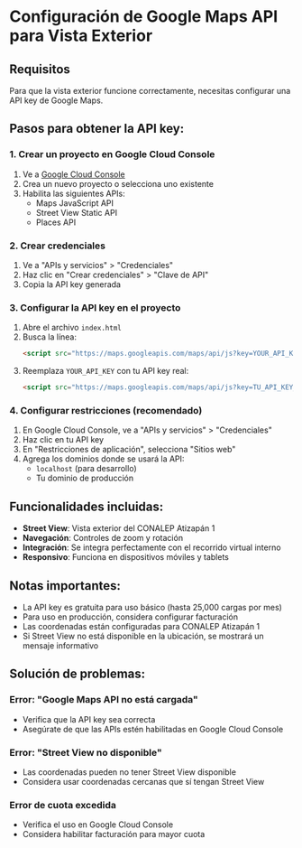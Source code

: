 # Configuración de Google Maps API para Vista Exterior

## Requisitos

Para que la vista exterior funcione correctamente, necesitas configurar una API key de Google Maps.

## Pasos para obtener la API key:

### 1. Crear un proyecto en Google Cloud Console
1. Ve a [Google Cloud Console](https://console.cloud.google.com/)
2. Crea un nuevo proyecto o selecciona uno existente
3. Habilita las siguientes APIs:
   - Maps JavaScript API
   - Street View Static API
   - Places API

### 2. Crear credenciales
1. Ve a "APIs y servicios" > "Credenciales"
2. Haz clic en "Crear credenciales" > "Clave de API"
3. Copia la API key generada

### 3. Configurar la API key en el proyecto
1. Abre el archivo `index.html`
2. Busca la línea:
   ```html
   <script src="https://maps.googleapis.com/maps/api/js?key=YOUR_API_KEY&libraries=places"></script>
   ```
3. Reemplaza `YOUR_API_KEY` con tu API key real:
   ```html
   <script src="https://maps.googleapis.com/maps/api/js?key=TU_API_KEY_AQUI&libraries=places"></script>
   ```

### 4. Configurar restricciones (recomendado)
1. En Google Cloud Console, ve a "APIs y servicios" > "Credenciales"
2. Haz clic en tu API key
3. En "Restricciones de aplicación", selecciona "Sitios web"
4. Agrega los dominios donde se usará la API:
   - `localhost` (para desarrollo)
   - Tu dominio de producción

## Funcionalidades incluidas:

- **Street View**: Vista exterior del CONALEP Atizapán 1
- **Navegación**: Controles de zoom y rotación
- **Integración**: Se integra perfectamente con el recorrido virtual interno
- **Responsivo**: Funciona en dispositivos móviles y tablets

## Notas importantes:

- La API key es gratuita para uso básico (hasta 25,000 cargas por mes)
- Para uso en producción, considera configurar facturación
- Las coordenadas están configuradas para CONALEP Atizapán 1
- Si Street View no está disponible en la ubicación, se mostrará un mensaje informativo

## Solución de problemas:

### Error: "Google Maps API no está cargada"
- Verifica que la API key sea correcta
- Asegúrate de que las APIs estén habilitadas en Google Cloud Console

### Error: "Street View no disponible"
- Las coordenadas pueden no tener Street View disponible
- Considera usar coordenadas cercanas que sí tengan Street View

### Error de cuota excedida
- Verifica el uso en Google Cloud Console
- Considera habilitar facturación para mayor cuota 